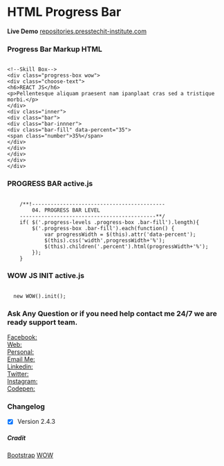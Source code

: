 # HTML Progress Bar

**Live Demo**
[repositories.presstechit-institute.com](http://repositories.presstechit-institute.com/HTML-Progress-Bar/)

### Progress Bar Markup HTML

<pre><code>
&lt;!--Skill Box--&gt;
&lt;div class="progress-box wow"&gt;
&lt;div class="choose-text"&gt;
&lt;h6&gt;REACT JS&lt;/h6&gt;
&lt;p&gt;Pellentesque aliquam praesent nam ipanplaat cras sed a tristique morbi.&lt;/p&gt;
&lt;/div&gt;
&lt;div class="inner"&gt;
&lt;div class="bar"&gt;
&lt;div class="bar-innner"&gt;
&lt;div class="bar-fill" data-percent="35"&gt;
&lt;span class="number"&gt;35%&lt;/span&gt;
&lt;/div&gt;
&lt;/div&gt;
&lt;/div&gt;
&lt;/div&gt;
&lt;/div&gt;
</code></pre>

###  PROGRESS BAR active.js

<pre><code>
    /**!-------------------------------------------
        04. PROGRESS BAR LEVEL
    --------------------------------------------**/
    if( $('.progress-levels .progress-box .bar-fill').length){
        $('.progress-box .bar-fill').each(function() {
            var progressWidth = $(this).attr('data-percent');
            $(this).css('width',progressWidth+'%');
            $(this).children('.percent').html(progressWidth+'%');
        });
    }
</code></pre>

###   WOW JS INIT active.js
<pre><code>
  new WOW().init();
</code></pre>    

### Ask Any Question or if you need help contact me 24/7 we are ready support team.

[Facebook:](https://www.facebook.com/PMPROSANTA0)<br />
[Web:](http://presstechit-institute.com/)\
[Personal:](http://pm-prosanto.themefusions.com/)\
[Email Me:](mailto:prosantomazumder@gmail.com)\
[Linkedin:](https://www.linkedin.com/in/prosantomazumder/)\
[Twitter:](https://twitter.com/prosantomazumd1)\
[Instagram:](https://www.instagram.com/prosantomazumder/)\
[Codepen:](https://codepen.io/ProsantaMazumder)


### Changelog
- [x] Version 2.4.3

##### Cradit
[Bootstrap](https://getbootstrap.com/)
[WOW](https://cdnjs.cloudflare.com/ajax/libs/wow/1.1.2/wow.min.js)
